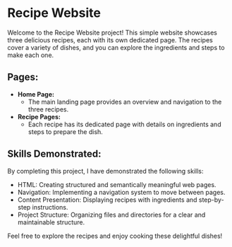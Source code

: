 # Recipe Website

Welcome to the Recipe Website project! This simple website showcases three delicious recipes, each with its own dedicated page. The recipes cover a variety of dishes, and you can explore the ingredients and steps to make each one.

## Pages:

- **Home Page:**
  - The main landing page provides an overview and navigation to the three recipes.
- **Recipe Pages:**
  - Each recipe has its dedicated page with details on ingredients and steps to prepare the dish.

## Skills Demonstrated:

By completing this project, I have demonstrated the following skills:

- HTML: Creating structured and semantically meaningful web pages.
- Navigation: Implementing a navigation system to move between pages.
- Content Presentation: Displaying recipes with ingredients and step-by-step instructions.
- Project Structure: Organizing files and directories for a clear and maintainable structure.

Feel free to explore the recipes and enjoy cooking these delightful dishes!
